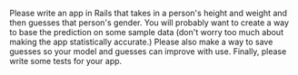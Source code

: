 Please write an app in Rails that takes in a person's height and weight and then guesses that person's gender. You will probably want to create a way to base the prediction on some sample data (don't worry too much about making the app statistically accurate.) Please also make a way to save guesses so your model and guesses can improve with use. Finally, please write some tests for your app.
